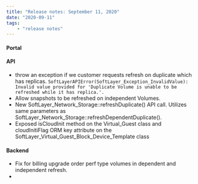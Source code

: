 ```yaml
---
title: "Release notes: September 11, 2020"
date: "2020-09-11"
tags:
    - "release notes"
---
```




#### Portal


#### API
- throw an exception if we customer requests refresh on duplicate which has replicas. `SoftLayerAPIError(SoftLayer_Exception_InvalidValue): Invalid value provided for 'Duplicate Volume is unable to be refreshed while it has replica.'.`
- Allow snapshots to be refreshed on independent Volumes.
- New SoftLayer_Network_Storage::refreshDuplicate() API call. Utilizes same parameters as SoftLayer_Network_Storage::refreshDependentDuplicate().
- Exposed isCloudInit method on the Virtual_Guest class and cloudInitiFlag ORM key attribute on the SoftLayer_Virtual_Guest_Block_Device_Template class


#### Backend
-  Fix for billing upgrade order perf type volumes in dependent and independent refresh.
-  